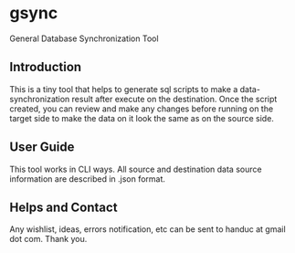 # gsync
General Database Synchronization Tool

## Introduction
This is a tiny tool that helps to generate sql scripts to make a data-synchronization result after execute on the destination.
Once the script created, you can review and make any changes before running on the target side to make the data on it look the same as on the source side.
## User Guide
This tool works in CLI ways.
All source and destination data source information are described in .json format.
## Helps and Contact
Any wishlist, ideas, errors notification, etc can be sent to handuc at gmail dot com. Thank you.
